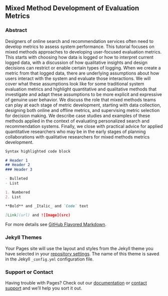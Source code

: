 ## Mixed Method Development of Evaluation Metrics



### Abstract

Designers of online search and recommendation services often need to develop metrics to assess system performance.  This tutorial focuses on mixed methods approaches to developing user-focused evaluation metrics. This starts with choosing how data is logged or how to interpret current logged data, with a discussion of how qualitative insights and design decisions can restrict or enable certain types of logging. When we create a metric from that logged data, there are underlying assumptions about how users interact with the system and evaluate those interactions. We will cover what these assumptions look like for some traditional system evaluation metrics and highlight quantitative and qualitative methods that investigate and adapt these assumptions to be more explicit and expressive of genuine user behavior. We discuss the role that mixed methods teams can play at each stage of metric development, starting with data collection, designing both online and offline metrics, and supervising metric selection for decision making. We describe case studies and examples of these methods applied in the context of evaluating personalized search and recommendation systems. Finally, we close with practical advice for applied quantitative researchers who may be in the early stages of planning collaborations with qualitative researchers for mixed methods metrics development.

```markdown
Syntax highlighted code block

# Header 1
## Header 2
### Header 3

- Bulleted
- List

1. Numbered
2. List

**Bold** and _Italic_ and `Code` text

[Link](url) and ![Image](src)
```

For more details see [GitHub Flavored Markdown](https://guides.github.com/features/mastering-markdown/).

### Jekyll Themes

Your Pages site will use the layout and styles from the Jekyll theme you have selected in your [repository settings](https://github.com/kdd2021-mixedmethods/kdd2021-mixedmethods.github.io/settings/pages). The name of this theme is saved in the Jekyll `_config.yml` configuration file.

### Support or Contact

Having trouble with Pages? Check out our [documentation](https://docs.github.com/categories/github-pages-basics/) or [contact support](https://support.github.com/contact) and we’ll help you sort it out.
